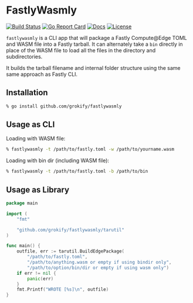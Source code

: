 # FastlyWasmly

[![Build Status][build-status-svg]][build-status-url]
[![Go Report Card][goreport-svg]][goreport-url]
[![Docs][docs-godoc-svg]][docs-godoc-url]
[![License][license-svg]][license-url]

 [build-status-svg]: https://github.com/grokify/fastlywasmly/workflows/test/badge.svg?branch=master
 [build-status-url]: https://github.com/grokify/fastlywasmly/actions/workflows/go_build.yaml
 [goreport-svg]: https://goreportcard.com/badge/github.com/grokify/fastlywasmly
 [goreport-url]: https://goreportcard.com/report/github.com/grokify/fastlywasmly
 [docs-godoc-svg]: https://pkg.go.dev/badge/github.com/grokify/fastlywasmly
 [docs-godoc-url]: https://pkg.go.dev/github.com/grokify/fastlywasmly
 [license-svg]: https://img.shields.io/badge/license-MIT-fastlywasmly.svg
 [license-url]: https://github.com/grokify/fastlywasmly/blob/master/LICENSE

`fastlywasmly` is a CLI app that will package a Fastly Compute@Edge TOML and WASM file into a Fastly tarball. It can alternately take a `bin` directly in place of the WASM file to load all the files in the directory and subdirectories.

It builds the tarball filename and internal folder structure using the same same approach as Fastly CLI.

## Installation

```bash
% go install github.com/grokify/fastlywasmly
```

## Usage as CLI

Loading with WASM file:

```bash
% fastlywasmly -t /path/to/fastly.toml -w /path/to/yourname.wasm
```

Loading with bin dir (including WASM file):

```bash
% fastlywasmly -t /path/to/fastly.toml -b /path/to/bin
```

## Usage as Library

```go
package main

import (
    "fmt"

    "github.com/grokify/fastlywasmly/tarutil"
)

func main() {
    outfile, err := tarutil.BuildEdgePackage(
        "/path/to/fastly.toml",
        "/path/to/anything.wasm or empty if using bindir only",
        "/path/to/option/bin/dir or empty if using wasm only")
    if err != nil {
        panic(err)
    }
    fmt.Printf("WROTE [%s]\n", outfile)
}
```